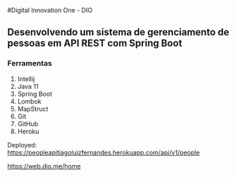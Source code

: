 #Digital Innovation One - DIO

## Desenvolvendo um sistema de gerenciamento de pessoas em API REST com Spring Boot

### Ferramentas

1. Intellij
2. Java 11
3. Spring Boot
4. Lombok
5. MapStruct
6. Git
7. GitHub
8. Heroku

Deployed:
https://peopleapitiagoluizfernandes.herokuapp.com/api/v1/people

https://web.dio.me/home